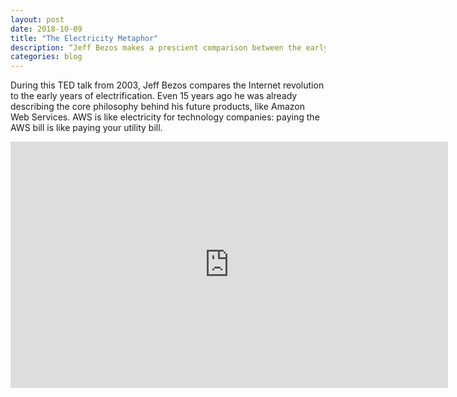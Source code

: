 ```yaml
---
layout: post
date: 2018-10-09
title: "The Electricity Metaphor"
description: “Jeff Bezos makes a prescient comparison between the early Internet and the early years of electrification.”
categories: blog
---
```


During this TED talk from 2003, Jeff Bezos compares the Internet revolution to the early years of electrification. Even 15 years ago he was already describing the core philosophy behind his future products, like Amazon Web Services. AWS is like electricity for technology companies: paying the AWS bill is like paying your utility bill.

<iframe width="700" height="394" src="https://www.youtube.com/embed/vMKNUylmanQ" frameborder="0" allowfullscreen></iframe>
